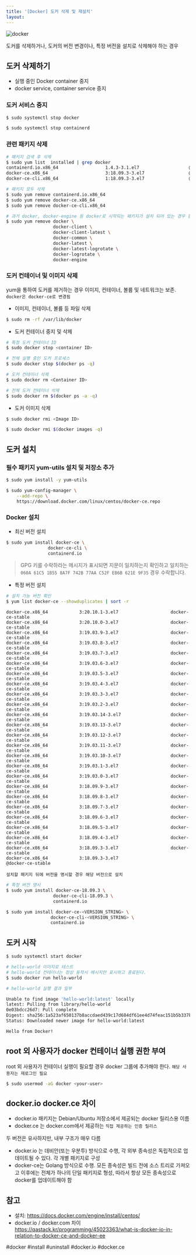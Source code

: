 ```yaml
---
title: '[Docker] 도커 삭제 및 재설치'
layout: 
---
```



![docker](https://www.docker.com/sites/default/files/d8/2019-07/horizontal-logo-monochromatic-white.png)

도커를 삭제하거나,  도커의 버전 변경이나, 특정 버전을 설치로 삭제해야 하는 경우

## 도커 삭제하기

* 실행 중인 Docker container 중지 
* docker service, container service 중지

### 도커 서비스 중지

```sh
$ sudo systemctl stop docker

$ sudo systemctl stop containerd
```

### 관련 패키지 삭제

```sh
# 패키지 검색 후 삭제
$ sudo yum list  installed | grep docker
containerd.io.x86_64                  1.4.3-3.1.el7                   @docker-ce-stable
docker-ce.x86_64                      3:18.09.3-3.el7                 @docker-ce-stable
docker-ce-cli.x86_64                  1:18.09.3-3.el7                 @docker-ce-stable

# 패키지 모두 삭제
$ sudo yum remove containerd.io.x86_64
$ sudo yum remove docker-ce.x86_64
$ sudo yum remove docker-ce-cli.x86_64

# 과거 docker, docker-engine 등 docker로 시작되는 패키지가 설치 되어 있는 경우 함께 삭제
$ sudo yum remove docker \
                  docker-client \
                  docker-client-latest \
                  docker-common \
                  docker-latest \
                  docker-latest-logrotate \
                  docker-logrotate \
                  docker-engine

```

### 도커 컨테이너 및 이미지 삭제

yum을 통하여 도커를 제거하는 경우 이미지, 컨테이너, 볼륨 및 네트워크는 보존.  
`docker은 docker-ce로 변경됨`

* 이미지, 컨테이너, 볼륨 등 파일 삭제

```sh
$ sudo rm -rf /var/lib/docker
```

* 도커 컨테이너 중지 및 삭제

```sh
# 특정 도커 컨테이너 ID
$ sudo docker stop <container ID>

# 전체 실행 중인 도커 프로세스 
$ sudo docker stop $(docker ps -q)

# 도커 컨테이너 삭제
$ sudo docker rm <Container ID>

# 전체 도커 컨테이너 삭제
$ sudo docker rm $(docker ps -a -q)
```

* 도커 이미지 삭제

```sh
$ sudo docker rmi <Image ID>

$ sudo docker rmi $(docker images -q)
```


## 도커 설치

### 필수 패키지 yum-utils 설치 및 저장소 추가

```sh
$ sudo yum install -y yum-utils

$ sudo yum-config-manager \
    --add-repo \
    https://download.docker.com/linux/centos/docker-ce.repo
```

### Docker 설치

* 최신 버전 설치

```sh
$ sudo yum install docker-ce \
                docker-ce-cli \
                containerd.io
```

> GPG 키를 수락하라는 메시지가 표시되면 지문이 일치하는지 확인하고 일치하는 `060A 61C5 1B55 8A7F 742B 77AA C52F EB6B 621E 9F35` 경우 수락합니다.

* 특정 버전 설치

```sh
# 설치 가능 버전 확인
$ yum list docker-ce --showduplicates | sort -r
```

```
docker-ce.x86_64            3:20.10.1-3.el7                    docker-ce-stable
docker-ce.x86_64            3:20.10.0-3.el7                    docker-ce-stable
docker-ce.x86_64            3:19.03.9-3.el7                    docker-ce-stable
docker-ce.x86_64            3:19.03.8-3.el7                    docker-ce-stable
docker-ce.x86_64            3:19.03.7-3.el7                    docker-ce-stable
docker-ce.x86_64            3:19.03.6-3.el7                    docker-ce-stable
docker-ce.x86_64            3:19.03.5-3.el7                    docker-ce-stable
docker-ce.x86_64            3:19.03.4-3.el7                    docker-ce-stable
docker-ce.x86_64            3:19.03.3-3.el7                    docker-ce-stable
docker-ce.x86_64            3:19.03.2-3.el7                    docker-ce-stable
docker-ce.x86_64            3:19.03.14-3.el7                   docker-ce-stable
docker-ce.x86_64            3:19.03.13-3.el7                   docker-ce-stable
docker-ce.x86_64            3:19.03.12-3.el7                   docker-ce-stable
docker-ce.x86_64            3:19.03.11-3.el7                   docker-ce-stable
docker-ce.x86_64            3:19.03.10-3.el7                   docker-ce-stable
docker-ce.x86_64            3:19.03.1-3.el7                    docker-ce-stable
docker-ce.x86_64            3:19.03.0-3.el7                    docker-ce-stable
docker-ce.x86_64            3:18.09.9-3.el7                    docker-ce-stable
docker-ce.x86_64            3:18.09.8-3.el7                    docker-ce-stable
docker-ce.x86_64            3:18.09.7-3.el7                    docker-ce-stable
docker-ce.x86_64            3:18.09.6-3.el7                    docker-ce-stable
docker-ce.x86_64            3:18.09.5-3.el7                    docker-ce-stable
docker-ce.x86_64            3:18.09.4-3.el7                    docker-ce-stable
docker-ce.x86_64            3:18.09.3-3.el7                    docker-ce-stable
docker-ce.x86_64            3:18.09.3-3.el7                    @docker-ce-stable
```

`설치할 패키지 뒤에 버전을 명시할 경우 해당 버전으로 설치`

```sh
# 특정 버전 명시
$ sudo yum install docker-ce-18.09.3 \
                  docker-ce-cli-18.09.3 \
                  containerd.io

$ sudo yum install docker-ce-<VERSION_STRING> \
                 docker-ce-cli-<VERSION_STRING> \
                 containerd.io

```

## 도커 시작

```sh
$ sudo systemctl start docker

# hello-world 이미지로 테스트 
# hello-world 컨테이너는 정상 동작시 메시지만 표시하고 종료된다.
$ sudo docker run hello-world
```

```sh
# hello-world 실행 결과 일부

Unable to find image 'hello-world:latest' locally
latest: Pulling from library/hello-world
0e03bdcc26d7: Pull complete
Digest: sha256:1a523af650137b8accdaed439c17d684df61ee4d74feac151b5b337bd29e7eec
Status: Downloaded newer image for hello-world:latest

Hello from Docker!
```

## root 외 사용자가 docker 컨테이너 실행 권한 부여

root 외 사용자가 컨테이너 실행이 필요할 경우 docker 그룹에 추가해야 한다.
`해당 사용자는 재로그인 필요`

```sh
$ sudo usermod -aG docker <your-user>
```

## docker.io docker.ce 차이

* docker.io 패키지는 Debian/Ubuntu 저장소에서 제공되는 docker 릴리스용 이름
* docker.ce 는 docker.com에서 제공하는 `직접 제공하는 인증 릴리스`

두 버전은 유사하지만, 내부 구조가 매우 다름

- docker.io 는 데비안(또는 우분투) 방식으로 수행, 각 외부 종속성은 독립적으로 업데이트될 수 있다. 각 개별 패키지로 구성
- docker-ce는 Golang 방식으로 수행. 모든 종속성은 빌드 전에 소스 트리로 가져오고 이후에는 전체가 하나의 단일 패키지로 형성, 따라서 항상 모든 종속성으로 docker를 업데이트해야 함

## 참고

* 설치: https://docs.docker.com/engine/install/centos/
* docker.io / docker.com 차이 https://qastack.kr/programming/45023363/what-is-docker-io-in-relation-to-docker-ce-and-docker-ee


#docker #install #uninstall #docker.io #docker.ce